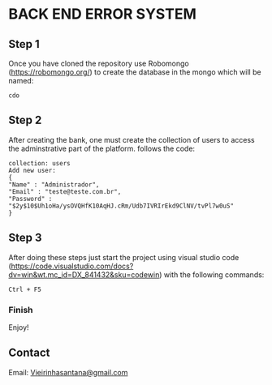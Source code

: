 # BACK END ERROR SYSTEM

## Step 1
Once you have cloned the repository use Robomongo (https://robomongo.org/) to create the database in the mongo which will be named:

    cdo
 
## Step 2
After creating the bank, one must create the collection of users to access the adminstrative part of the platform. follows the code:

    collection: users
    Add new user:
    {
    "Name" : "Administrador",
    "Email" : "teste@teste.com.br",
    "Password" : "$2y$10$Uh1oHa/ysOVQHfK10AqHJ.cRm/Udb7IVRIrEkd9ClNV/tvPl7w0uS"
    }

## Step 3 
After doing these steps just start the project using visual studio code (https://code.visualstudio.com/docs?dv=win&wt.mc_id=DX_841432&sku=codewin) with the following commands:
  
    Ctrl + F5
 
### Finish
 Enjoy!
 
## Contact

Email: Vieirinhasantana@gmail.com

